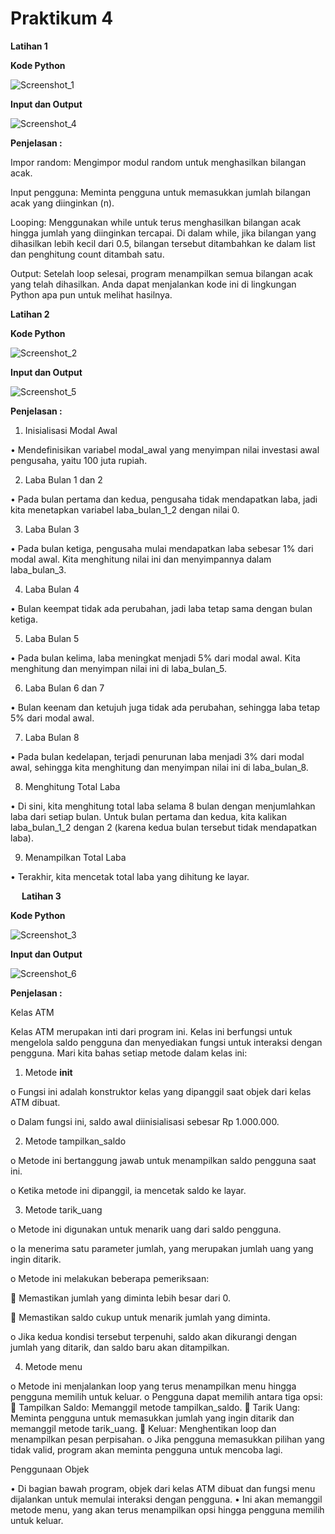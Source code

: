 # Praktikum 4

**Latihan 1**

**Kode Python**

 ![Screenshot_1](https://github.com/user-attachments/assets/e1450d2e-b11e-4b8e-93bf-c478359b34bf)

**Input dan Output**

 ![Screenshot_4](https://github.com/user-attachments/assets/063c393f-6ef5-4c9b-8412-c63cc276abb3)

**Penjelasan :**

Impor random: Mengimpor modul random untuk menghasilkan bilangan acak.

Input pengguna: Meminta pengguna untuk memasukkan jumlah bilangan acak yang diinginkan (n).

Looping: Menggunakan while untuk terus menghasilkan bilangan acak hingga jumlah yang diinginkan tercapai. Di dalam while, jika bilangan yang dihasilkan lebih kecil dari 0.5, bilangan tersebut ditambahkan ke dalam list dan penghitung count ditambah satu.

Output: Setelah loop selesai, program menampilkan semua bilangan acak yang telah dihasilkan.
Anda dapat menjalankan kode ini di lingkungan Python apa pun untuk melihat hasilnya.


**Latihan 2**

**Kode Python**

 ![Screenshot_2](https://github.com/user-attachments/assets/496dac0c-1422-48f2-9464-8df884a78023)

**Input dan Output**

 ![Screenshot_5](https://github.com/user-attachments/assets/7a62aeb1-b951-496b-8f9f-b3156ba188f1)

**Penjelasan :**

1. Inisialisasi Modal Awal

•	Mendefinisikan variabel modal_awal yang menyimpan nilai investasi awal pengusaha, yaitu 100 juta rupiah.

2. Laba Bulan 1 dan 2

•	Pada bulan pertama dan kedua, pengusaha tidak mendapatkan laba, jadi kita menetapkan variabel laba_bulan_1_2 dengan nilai 0.

3. Laba Bulan 3

•	Pada bulan ketiga, pengusaha mulai mendapatkan laba sebesar 1% dari modal awal. Kita menghitung nilai ini dan menyimpannya dalam laba_bulan_3.

4. Laba Bulan 4

•	Bulan keempat tidak ada perubahan, jadi laba tetap sama dengan bulan ketiga.

5. Laba Bulan 5

•	Pada bulan kelima, laba meningkat menjadi 5% dari modal awal. Kita menghitung dan menyimpan nilai ini di laba_bulan_5.

6. Laba Bulan 6 dan 7

•	Bulan keenam dan ketujuh juga tidak ada perubahan, sehingga laba tetap 5% dari modal awal.

7. Laba Bulan 8

•	Pada bulan kedelapan, terjadi penurunan laba menjadi 3% dari modal awal, sehingga kita menghitung dan menyimpan nilai ini di laba_bulan_8.

8. Menghitung Total Laba

•	Di sini, kita menghitung total laba selama 8 bulan dengan menjumlahkan laba dari setiap bulan. Untuk bulan pertama dan kedua, kita kalikan laba_bulan_1_2 dengan 2 (karena kedua bulan tersebut tidak mendapatkan laba).

9. Menampilkan Total Laba

•	Terakhir, kita mencetak total laba yang dihitung ke layar.

 
**Latihan 3**

**Kode Python**

 ![Screenshot_3](https://github.com/user-attachments/assets/c4a53fde-604f-4925-bc71-22f052ace05c)

**Input dan Output**

 ![Screenshot_6](https://github.com/user-attachments/assets/225e900a-d3d9-4730-a772-ee89b423912e)

**Penjelasan :**

Kelas ATM

Kelas ATM merupakan inti dari program ini. Kelas ini berfungsi untuk mengelola saldo pengguna dan menyediakan fungsi untuk interaksi dengan pengguna. Mari kita bahas setiap metode dalam kelas ini:

1.	Metode __init__

o	Fungsi ini adalah konstruktor kelas yang dipanggil saat objek dari kelas ATM dibuat.

o	Dalam fungsi ini, saldo awal diinisialisasi sebesar Rp 1.000.000.

2.	Metode tampilkan_saldo

o	Metode ini bertanggung jawab untuk menampilkan saldo pengguna saat ini.

o	Ketika metode ini dipanggil, ia mencetak saldo ke layar.

3.	Metode tarik_uang

o	Metode ini digunakan untuk menarik uang dari saldo pengguna.

o	Ia menerima satu parameter jumlah, yang merupakan jumlah uang yang ingin ditarik.

o	Metode ini melakukan beberapa pemeriksaan:

 	Memastikan jumlah yang diminta lebih besar dari 0.

 	Memastikan saldo cukup untuk menarik jumlah yang diminta.

o	Jika kedua kondisi tersebut terpenuhi, saldo akan dikurangi dengan jumlah yang ditarik, dan saldo baru akan ditampilkan.

4.	Metode menu

o	Metode ini menjalankan loop yang terus menampilkan menu hingga pengguna memilih untuk keluar.
o	Pengguna dapat memilih antara tiga opsi:
 	Tampilkan Saldo: Memanggil metode tampilkan_saldo.
 	Tarik Uang: Meminta pengguna untuk memasukkan jumlah yang ingin ditarik dan memanggil metode tarik_uang.
 	Keluar: Menghentikan loop dan menampilkan pesan perpisahan.
o	Jika pengguna memasukkan pilihan yang tidak valid, program akan meminta pengguna untuk mencoba lagi.

Penggunaan Objek

•	Di bagian bawah program, objek dari kelas ATM dibuat dan fungsi menu dijalankan untuk memulai interaksi dengan pengguna.
•	Ini akan memanggil metode menu, yang akan terus menampilkan opsi hingga pengguna memilih untuk keluar.

